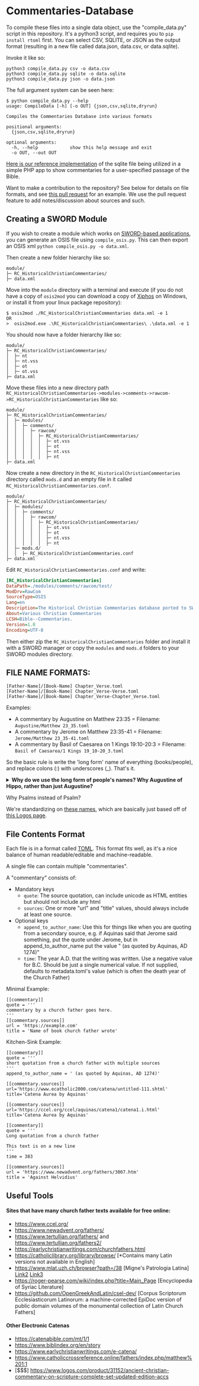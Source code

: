 # Commentaries-Database

To compile these files into a single data object, use the "compile_data.py" script in this repository. It's a python3 script, and requires you
to `pip install rtoml` first. You can select CSV, SQLITE, or JSON as the output format (resulting in a new file called data.json, data.csv, or
data.sqlite).

Invoke it like so:

```
python3 compile_data.py csv -o data.csv
python3 compile_data.py sqlite -o data.sqlite
python3 compile_data.py json -o data.json
```

The full argument system can be seen here:

```commandline
$ python compile_data.py --help
usage: CompileData [-h] [-o OUT] {json,csv,sqlite,dryrun}

Compiles the Commentaries Database into various formats

positional arguments:
  {json,csv,sqlite,dryrun}

optional arguments:
  -h, --help            show this help message and exit
  -o OUT, --out OUT
```

[Here is our reference implementation](https://github.com/HistoricalChristianFaith/Commentaries-Interface) of the sqlite file being utilized in a
simple PHP app to show commentaries for a user-specified passage of the Bible.

Want to make a contribution to the repository? See below for details on file formats, and
see [this pull request](https://github.com/HistoricalChristianFaith/Commentaries-Database/pull/1) for an example. We use the pull request feature to
add notes/discussion about sources and such.

## Creating a SWORD Module

If you wish to create a module which works on [SWORD-based applications](https://crosswire.org/applications/), you can generate an OSIS file
using `compile_osis.py`. This can then export an OSIS xml `python compile_osis.py -o data.xml`.

Then create a new folder hierarchy like so:

```
module/
├─ RC_HistoricalChristianCommentaries/
├─ data.xml
```

Move into the `module` directory with a terminal and execute (if you do not have a copy of `osis2mod` you can download a copy
of [Xiphos](https://xiphos.org/) on Windows, or install it from your linux package repository):

```commandline
$ osis2mod ./RC_HistoricalChristianCommentaries data.xml -e 1
OR
>  osis2mod.exe .\RC_HistoricalChristianCommentaries\ .\data.xml -e 1
```

You should now have a folder hierarchy like so:

```
module/
├─ RC_HistoricalChristianCommentaries/
│  ├─ nt
│  ├─ nt.vss
│  ├─ ot
│  ├─ ot.vss
├─ data.xml
```

Move these files into a new directory path `RC_HistoricalChristianCommentaries->modules->comments->rawcom->RC_HistoricalChristianCommentaries` like
so:

```
module/
├─ RC_HistoricalChristianCommentaries/
│  ├─ modules/
│  │  ├─ comments/
│  │  │  ├─ rawcom/
│  │  │  │  ├─ RC_HistoricalChristianCommentaries/
│  │  │  │  │  ├─ ot.vss
│  │  │  │  │  ├─ ot
│  │  │  │  │  ├─ nt.vss
│  │  │  │  │  ├─ nt
├─ data.xml
```

Now create a new directory in the `RC_HistoricalChristianCommentaries` directory called `mods.d` and an empty file in it
called `RC_HistoricalChristianCommentaries.conf`.

```
module/
├─ RC_HistoricalChristianCommentaries/
│  ├─ modules/
│  │  ├─ comments/
│  │  │  ├─ rawcom/
│  │  │  │  ├─ RC_HistoricalChristianCommentaries/
│  │  │  │  │  ├─ ot.vss
│  │  │  │  │  ├─ ot
│  │  │  │  │  ├─ nt.vss
│  │  │  │  │  ├─ nt
│  ├─ mods.d/
│  │  ├─ RC_HistoricalChristianCommentaries.conf
├─ data.xml
```

Edit `RC_HistoricalChristianCommentaries.conf` and write:

```ini
[RC_HistoricalChristianCommentaries]
DataPath=./modules/comments/rawcom/test/
ModDrv=RawCom
SourceType=OSIS
Lang=en
Description=The Historical Christian Commentaries database ported to SWORD
About=Various Christian Commentaries
LCSH=Bible--Commentaries.
Version=1.0
Encoding=UTF-8
```

Then either zip the `RC_HistoricalChristianCommentaries` folder and install it with a SWORD manager or copy the `modules` and `mods.d` folders to your SWORD modules directory.

## FILE NAME FORMATS:

```
[Father-Name]/[Book-Name] Chapter_Verse.toml
[Father-Name]/[Book-Name] Chapter_Verse-Verse.toml
[Father-Name]/[Book-Name] Chapter_Verse-Chapter_Verse.toml
```

Examples:

- A commentary by Augustine on Matthew 23:35 = Filename: `Augustine/Matthew 23_35.toml`
- A commentary by Jerome on Matthew 23:35-41 = Filename: `Jerome/Matthew 23_35-41.toml`
- A commentary by Basil of Caesarea on 1 Kings 19:10-20:3 = Filename: `Basil of Caesarea/1 Kings 19_10-20_3.toml`

So the basic rule is write the 'long form' name of everything (books/people), and replace colons (:) with underscores (_). That's it.

<details>
    <summary><b>Why do we use the long form of people's names? Why Augustine of Hippo, rather than just Augustine?</b></summary>

The reason for this is simple enough - In his Catena Aurea, Aquinas lists "Maximus" as the author for several commentaries.

On a Maximus commentary of Luke 3:7-9, Aquinas prefixes the quotation with "lib. Ascet.", which easily enough points to Liber Asceticus, a writing
by [Maximus the Confessor](https://en.wikipedia.org/wiki/Maximus_the_Confessor#Writings).

However on a Maximus commentary on Luke 2:8-12 and Matthew 3:1-3, Aquinas prefixes the quotations with "in Serm. Nativ. 4." and "Hom. in Joan. Bap.
nat. 1." - and it does not appear Maximus the Confessor left us any sermons or
homilies [among his writings](https://en.wikipedia.org/wiki/Maximus_the_Confessor#Writings). However Maximus of
Turin [left many of both](https://en.wikipedia.org/wiki/Maximus_of_Turin#Works), and is likely these source for these commentaries Aquinas quoted.

Having to dig into problems like that increase the rate at which my gray hair grows, therefore we seek the most descriptive names possible for each
person in this repo.

We also accept that for some people, it is not possible/necessary. For example, `Jerome` is universally understood to refer to a single man, and he
doesn't have any kind of commonly known longer-form name. However, while `Augustine` is universally understood to refer to a single man, he does have
a common longer-form name which we therefore use, `Augustine of Hippo`.
</details>

Why Psalms instead of Psalm?

We're standardizing on [these names](https://github.com/HistoricalChristianFaith/Example-Commentary-Api/blob/master/func.php#L82), which are basically
just based off of [this Logos page](https://www.logos.com/bible-book-abbreviations).

## File Contents Format

Each file is in a format called [TOML](https://github.com/toml-lang/toml). This format fits well, as it's a nice balance of human readable/editable
and machine-readable.

A single file can contain multiple "commentaries".

A "commentary" consists of:

- Mandatory keys
    - `quote`: The source quotation, can include unicode as HTML entities but should not include any html
    - `sources`: One or more "url" and "title" values, should always include at least one source.
- Optional keys
    - `append_to_author_name`: Use this for things like when you are quoting from a secondary source, e.g. if Aquinas said that Jerome said something,
      put the quote under Jerome, but in append_to_author_name put the value " (as quoted by Aquinas, AD 1274)"
    - `time`: The year A.D. that the writing was written. Use a negative value for B.C. Should be just a single numerical value. If not supplied,
      defaults to metadata.toml's value (which is often the death year of the Church Father)

Minimal Example:

```
[[commentary]]
quote = '''
commentary by a church father goes here.
'''
[[commentary.sources]]
url = 'https://example.com'
title = 'Name of book church father wrote'
```

Kitchen-Sink Example:

```
[[commentary]]
quote = '''
short quotation from a church father with multiple sources
'''
append_to_author_name = ' (as quoted by Aquinas, AD 1274)'

[[commentary.sources]]
url='https://www.ecatholic2000.com/catena/untitled-111.shtml'
title='Catena Aurea by Aquinas'

[[commentary.sources]]
url='https://ccel.org/ccel/aquinas/catena1/catena1.i.html'
title='Catena Aurea by Aquinas'

[[commentary]]
quote = '''
Long quotation from a church father

This text is on a new line
'''
time = 383

[[commentary.sources]]
url = 'https://www.newadvent.org/fathers/3007.htm'
title = 'Against Helvidius'
```

## Useful Tools

#### Sites that have many church father texts available for free online:

* https://www.ccel.org/
* https://www.newadvent.org/fathers/
* https://www.tertullian.org/fathers/ and https://www.tertullian.org/fathers2/
* https://earlychristianwritings.com/churchfathers.html
* https://catholiclibrary.org/library/browse/ [*Contains many Latin versions not available in English]
* https://www.mlat.uzh.ch/browser?path=/38 [Migne's Patrologia Latina] [Link2](https://www.roger-pearse.com/weblog/patrologia-latina-pl-volumes-available-online/) [Link3](https://docs.google.com/spreadsheets/d/e/2PACX-1vRkUFBfVVqv5Tr2aZS4apFNpTJ-ys6VqeQxgsAI1v7cH5putIgchYWJAVGHuu0lWGmdD2DU7Vb1o7XH/pubhtml#)
* https://roger-pearse.com/wiki/index.php?title=Main_Page [Encyclopedia of Syriac Literature]
* https://github.com/OpenGreekAndLatin/csel-dev/ [Corpus Scriptorum Ecclesiasticorum Latinorum: a machine-corrected EpiDoc version of public domain volumes of the monumental collection of Latin Church Fathers]

#### Other Electronic Catenas

* https://catenabible.com/mt/1/1
* https://www.biblindex.org/en/story
* https://www.earlychristianwritings.com/e-catena/
* https://www.catholiccrossreference.online/fathers/index.php/matthew%201:1
* [$$$] https://www.logos.com/product/31152/ancient-christian-commentary-on-scripture-complete-set-updated-edition-accs
